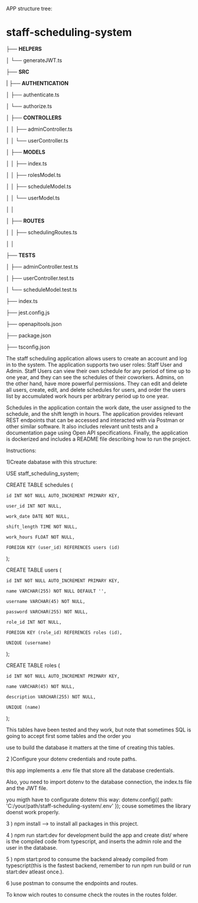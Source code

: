 APP structure tree:


# staff-scheduling-system

├── **HELPERS**


│ └── generateJWT.ts


├── **SRC**

| ├── **AUTHENTICATION**


│     ├── authenticate.ts

│     └── authorize.ts


│ ├── **CONTROLLERS**

│ │ ├── adminController.ts

│ │ └── userController.ts

│ ├── **MODELS**

│ │ ├── index.ts

│ │ ├── rolesModel.ts

│ │ ├── scheduleModel.ts

│ │ └── userModel.ts

│ │


│ ├── **ROUTES**


│ │ ├── schedulingRoutes.ts

│ │ 


├── **TESTS**


│ ├── adminController.test.ts


│ ├── userController.test.ts


│ └── scheduleModel.test.ts

├── index.ts

├── jest.config.js

├── openapitools.json

├── package.json

├── tsconfig.json



The staff scheduling application allows users to create an account and log in to the system. The application supports two user roles: Staff User and Admin. Staff Users can view their own schedule for any period of time up to one year, and they can see the schedules of their coworkers. Admins, on the other hand, have more powerful permissions. They can edit and delete all users, create, edit, and delete schedules for users, and order the users list by accumulated work hours per arbitrary period up to one year.

Schedules in the application contain the work date, the user assigned to the schedule, and the shift length in hours. The application provides relevant REST endpoints that can be accessed and interacted with via Postman or other similar software. It also includes relevant unit tests and a documentation page using Open API specifications. Finally, the application is dockerized and includes a README file describing how to run the project.







Instructions:


1)Create dabatase with this structure:


USE staff_scheduling_system;


CREATE TABLE schedules (

    id INT NOT NULL AUTO_INCREMENT PRIMARY KEY,
    
    user_id INT NOT NULL,
    
    work_date DATE NOT NULL,
    
    shift_length TIME NOT NULL,
    
    work_hours FLOAT NOT NULL,
    
    FOREIGN KEY (user_id) REFERENCES users (id)
    
);


CREATE TABLE users (

    id INT NOT NULL AUTO_INCREMENT PRIMARY KEY,
    
    name VARCHAR(255) NOT NULL DEFAULT '',
    
    username VARCHAR(45) NOT NULL,
    
    password VARCHAR(255) NOT NULL,
    
    role_id INT NOT NULL,
    
    FOREIGN KEY (role_id) REFERENCES roles (id),
    
    UNIQUE (username)
    
);

CREATE TABLE roles (

    id INT NOT NULL AUTO_INCREMENT PRIMARY KEY,
    
    name VARCHAR(45) NOT NULL,
    
    description VARCHAR(255) NOT NULL,
    
    UNIQUE (name)
);


This tables have been tested and they work, but note that sometimes SQL is going to accept first some tables and the order you 

use to build the database it matters at the time of creating this tables.


 2 )Configure your dotenv credentials and route paths.

this app implements a .env file that store all the database credentials.

Also,  you need to import dotenv to the database connection, the index.ts file and the JWT file.



you migth have to configurate dotenv this way:
dotenv.config({ path: 'C:/your/path/staff-scheduling-system/.env' }); couse sometimes the library doenst
work properly.

3 ) npm install --> to install all packages in this project.

4 ) npm run start:dev for development build the app and create dist/ where is the compiled code from typescript, and inserts the admin role and the user in the database.

5 ) npm start:prod  to consume the backend already compiled from typescript(this is the fastest backend, remember to run npm run build or run start:dev atleast once.).

6 )use postman to consume the endpoints and routes.


To know wich routes to consume check the routes in the routes folder.
